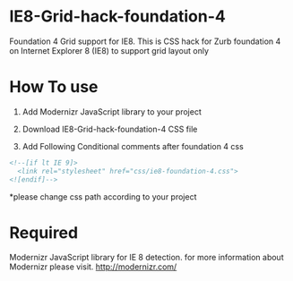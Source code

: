 IE8-Grid-hack-foundation-4
==========================

Foundation 4 Grid support for IE8. This is CSS hack for Zurb foundation 4 on Internet Explorer 8 (IE8) to support grid layout only


How To use
==========================

1) Add Modernizr JavaScript library  to your project

2) Download IE8-Grid-hack-foundation-4  CSS  file 

3) Add Following Conditional comments after foundation 4 css 

```html
<!--[if lt IE 9]> 
  <link rel="stylesheet" href="css/ie8-foundation-4.css">
<![endif]-->  
```
*please change css path according to your project


Required 
==========================
Modernizr JavaScript library for IE 8 detection.
for more information about  Modernizr please visit.
http://modernizr.com/
